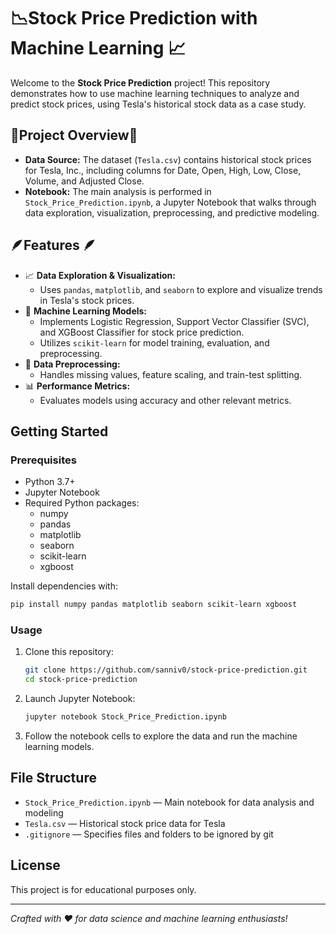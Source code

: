 # 📉Stock Price Prediction with Machine Learning 📈

Welcome to the **Stock Price Prediction** project! This repository demonstrates how to use machine learning techniques to analyze and predict stock prices, using Tesla's historical stock data as a case study.

## 📂Project Overview📂

- **Data Source:** The dataset (`Tesla.csv`) contains historical stock prices for Tesla, Inc., including columns for Date, Open, High, Low, Close, Volume, and Adjusted Close.
- **Notebook:** The main analysis is performed in `Stock_Price_Prediction.ipynb`, a Jupyter Notebook that walks through data exploration, visualization, preprocessing, and predictive modeling.

## 🪶Features 🪶

- 📈 **Data Exploration & Visualization:**
  - Uses `pandas`, `matplotlib`, and `seaborn` to explore and visualize trends in Tesla's stock prices.
- 🤖 **Machine Learning Models:**
  - Implements Logistic Regression, Support Vector Classifier (SVC), and XGBoost Classifier for stock price prediction.
  - Utilizes `scikit-learn` for model training, evaluation, and preprocessing.
- 🧹 **Data Preprocessing:**
  - Handles missing values, feature scaling, and train-test splitting.
- 📊 **Performance Metrics:**
  - Evaluates models using accuracy and other relevant metrics.

## Getting Started

### Prerequisites
- Python 3.7+
- Jupyter Notebook
- Required Python packages:
  - numpy
  - pandas
  - matplotlib
  - seaborn
  - scikit-learn
  - xgboost

Install dependencies with:
```bash
pip install numpy pandas matplotlib seaborn scikit-learn xgboost
```

### Usage
1. Clone this repository:
   ```bash
   git clone https://github.com/sanniv0/stock-price-prediction.git
   cd stock-price-prediction
   ```
2. Launch Jupyter Notebook:
   ```bash
   jupyter notebook Stock_Price_Prediction.ipynb
   ```
3. Follow the notebook cells to explore the data and run the machine learning models.

## File Structure
- `Stock_Price_Prediction.ipynb` — Main notebook for data analysis and modeling
- `Tesla.csv` — Historical stock price data for Tesla
- `.gitignore` — Specifies files and folders to be ignored by git

## License
This project is for educational purposes only.

---

*Crafted with ❤️ for data science and machine learning enthusiasts!*
